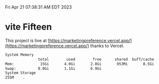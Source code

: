 Fri Apr 21 07:38:31 AM EDT 2023

# vite Fifteen


This project is live at [https://marketingpreference.vercel.app/](https://marketingpreference.vercel.app/) thanks to Vercel.

```bash
System Memory
               total        used        free      shared  buff/cache   available
Mem:            15Gi       4.0Gi       2.8Gi       953Mi       8.5Gi         9Gi
Swap:          8.0Gi       1.1Gi       6.9Gi
System Storage
255M	.
